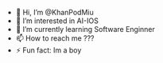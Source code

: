- 👋 Hi, I’m @KhanPodMiu
- 👀 I’m interested in AI-IOS
- 🌱 I’m currently learning Software Enginner
- 📫 How to reach me ???
- ⚡ Fun fact: Im a boy

<!---
KhanPodMiu/KhanPodMiu is a ✨ special ✨ repository because its `README.md` (this file) appears on your GitHub profile.
You can click the Preview link to take a look at your changes.
--->
